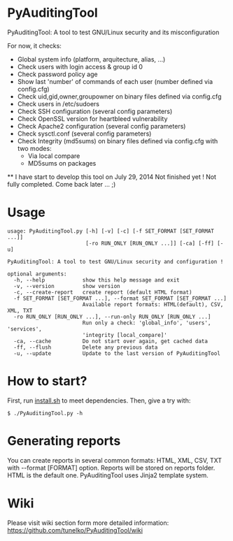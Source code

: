 PyAuditingTool
==============
PyAuditingTool: A tool to test GNU/Linux security and its misconfiguration

For now, it checks: 

- Global system info (platform, arquitecture, alias, ...)
- Check users with login access & group id 0
- Check password policy age 
- Show last 'number' of commands of each user (number defined via config.cfg) 
- Check uid,gid,owner,groupowner on binary files defined via config.cfg
- Check users in /etc/sudoers 
- Check SSH configuration (several config parameters)
- Check OpenSSL version for heartbleed vulnerability
- Check Apache2 configuration (several config parameters)
- Check sysctl.conf (several config parameters)
- Check Integrity (md5sums) on binary files defined via config.cfg with two modes:
    - Via local compare
    - MD5sums on packages

** I have start to develop this tool on July 29, 2014
Not finished yet ! Not fully completed.
Come back later ... ;)


Usage
==============

    usage: PyAuditingTool.py [-h] [-v] [-c] [-f SET_FORMAT [SET_FORMAT ...]]
                             [-ro RUN_ONLY [RUN_ONLY ...]] [-ca] [-ff] [-u]
    
    PyAuditingTool: A tool to test GNU/Linux security and configuration !
    
    optional arguments:
      -h, --help            show this help message and exit
      -v, --version         show version
      -c, --create-report   create report (default HTML format)
      -f SET_FORMAT [SET_FORMAT ...], --format SET_FORMAT [SET_FORMAT ...]
                            Available report formats: HTML(default), CSV, XML, TXT
      -ro RUN_ONLY [RUN_ONLY ...], --run-only RUN_ONLY [RUN_ONLY ...]
                            Run only a check: 'global_info', 'users', 'services',
                            'integrity [local_compare]'
      -ca, --cache          Do not start over again, get cached data
      -ff, --flush          Delete any previous data
      -u, --update          Update to the last version of PyAuditingTool


How to start?
==============

First, run [install.sh](https://github.com/tunelko/PyAuditingTool/blob/master/install.sh) to meet dependencies. 
Then, give a try with: 

    $ ./PyAuditingTool.py -h

Generating reports
==============
You can create reports in several common formats: HTML, XML, CSV, TXT with --format [FORMAT] option. Reports will be stored on reports folder. HTML is the default one. PyAuditingTool uses Jinja2 template system. 


Wiki
==============

Please visit wiki section form more detailed information: 
https://github.com/tunelko/PyAuditingTool/wiki


